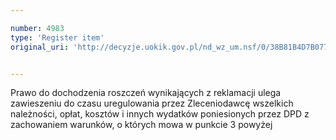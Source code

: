```yaml
---

number: 4983
type: 'Register item'
original_uri: 'http://decyzje.uokik.gov.pl/nd_wz_um.nsf/0/38B81B4D7B077A6BC1257B8F00352586?OpenDocument'


---
```


Prawo do dochodzenia roszczeń wynikających z reklamacji ulega zawieszeniu do czasu uregulowania przez Zleceniodawcę wszelkich należności, opłat, kosztów i innych wydatków poniesionych przez DPD z zachowaniem warunków, o których mowa w punkcie 3 powyżej
